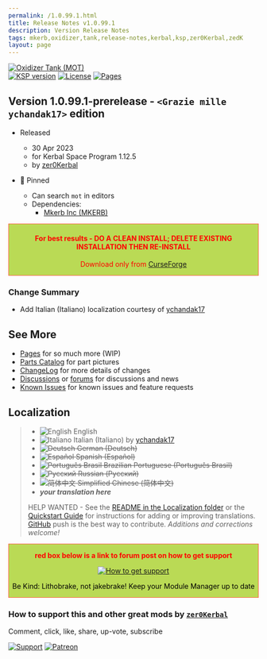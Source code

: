 ```yaml
---
permalink: /1.0.99.1.html
title: Release Notes v1.0.99.1
description: Version Release Notes
tags: mkerb,oxidizer,tank,release-notes,kerbal,ksp,zer0Kerbal,zedK
layout: page
---
```

<!-- ReleaseLayout.md v1.0.99.1
Oxidizer Tank (MOT)
created: 21 Mar 2023
updated: 30 Apr 2023

TEMPLATE: ReleaseLayout.md v1.3.5.1
created: 11 Aug 2018
updated: 13 Apr 2023 -->

[![Oxidizer Tank (MOT)][SHD:mod]][CRSFG:url]  
[![KSP version][SHD:ksp]][KSP:url] [![License][LIC:shd]][LIC:url] [![Pages][SHD:pages]][pages]

## Version 1.0.99.1-prerelease - `<Grazie mille ychandak17>` edition

* Released
  * 30 Apr 2023
  * for Kerbal Space Program 1.12.5
  * by [zer0Kerbal](https://github.com/zer0Kerbal)

* 📌 Pinned
  * Can search `mot` in editors
  * Dependencies:
    * [Mkerb Inc (MKERB)](https://www.curseforge.com/kerbal/ksp-mods/MkerbInc)

<div style="border:0.5px solid Tomato; background-color: #bada55; color: #FF0000; text-align:center"><h4>
<b>For best results - DO A CLEAN INSTALL; DELETE EXISTING INSTALLATION THEN RE-INSTALL</b></h4><p>Download only from <a href="https://www.curseforge.com/kerbal/ksp-mods/OxidizerTank/files">CurseForge</a></p></div>

### Change Summary

* Add Italian (Italiano) localization courtesy of [ychandak17](https://github.com/ychandak17)

## See More

* [Pages][pages] for so much more (WIP)
* [Parts Catalog][parts] for part pictures
* [ChangeLog][chlog] for more details of changes
* [Discussions][discu] or [forums][forum] for discussions and news
* [Known Issues][issue] for known issues and feature requests

## Localization

>* ![English][EN] English
>* ![Italiano][IT] Italian (Italiano) by [ychandak17](https://github.com/ychandak17)
>* ~~![Deutsch][DE] German (Deutsch)~~
>* ~~![Español][ES] Spanish (Español)~~
>* ~~![Português Brasil][BR] Brazilian Portuguese (Português Brasil)~~
>* ~~![Русский][RU] Russian (Русский)~~
>* ~~![简体中文][CN] Simplified Chinese (简体中文)~~
>* ***your translation here***
>
> HELP WANTED - See the [README in the Localization folder][lreadme] or the [Quickstart Guide][qstart] for instructions for adding or improving translations. [GitHub][GitHub:url] push is the best way to contribute. *Additions and corrections welcome!*

<div style="border:0.5px solid Tomato; background-color: #BADA55; color: #FF0000; text-align:center">
  <p><b>red box below is a link to forum post on how to get support</b></p>
  <a href="https://forum.kerbalspaceprogram.com/index.php?/topic/83212-*">
    <p><img src="https://i.postimg.cc/vHP6zmrw/image.png" alt="How to get support"></p></a>
  <p style="color: #000000;">Be Kind: Lithobrake, not jakebrake! Keep your Module Manager up to date</p>
</div>

### How to support this and other great mods by [`zer0Kerbal`][zer0Kerbal]  

Comment, click, like, share, up-vote, subscribe

[![Support][PAYPAL:img]][PAYPAL:url] [![Patreon][PATREON:img]][PATREON:url]

<!-- links -->
[chlog]: https://raw.githubusercontent.com/zer0Kerbal/OxidizerTank/master/changelog.md "Changelog"
[discu]: https://github.com/zer0Kerbal/OxidizerTank/discussions/ "Discussions"
[forum]: https://forum.kerbalspaceprogram.com/index.php?/topic/215723-*/ "Oxidizer Tank (MOT)"
[issue]: https://github.com/zer0Kerbal/OxidizerTank/issues/ "Issue Tracker"
[pages]: https://zer0kerbal.github.io/OxidizerTank/ "GitHub Pages"
[parts]: https://zer0kerbal.github.io/OxidizerTank/PartsCatalog "Parts Catalog"

<!-- shields -->
[SHD:mod]: https://img.shields.io/badge/Mkerb%20Oxidizer%20Tank%20(MOT)%20-v1.0.99.1--prerelease-BADA55.svg?style=plastic&labelColor=darkgreen/ "1.0.99.1-prerelease"
[SHD:pages]: https://img.shields.io/badge/GitHub-Pages-white?style=plastic&labelColor=9cf&logoColor=181717&logo=github/ "GitHub IO"

[CRSFG:url]: https://www.curseforge.com/kerbal/ksp-mods/OxidizerTank "CurseForge"
[GITHUB:url]: https://github.com/zer0Kerbal/OxidizerTank/ "GitHub"

[KSP:url]: http://kerbalspaceprogram.com/ "Kerbal Space Program"
[SHD:ksp]: https://img.shields.io/badge/KSP-1.12.5-blue.svg?style=plastic&labelColor=black/ "Kerbal Space Program"

<!--- license -->
[LIC:url]: https://www.gnu.org/licenses/gpl-3.0-standalone.html "GPL-3.0"
[LIC:shd]: https://img.shields.io/badge/License-GPL--3.0-A42E2B?labelColor=white&style=plastic&logoColor=A42E2B&logo=gnu "GPL-3.0"

[PAYPAL:img]: https://img.shields.io/badge/Buy%20me%20some%20-LFO-BADA55?style=for-the-badge&logo=paypal&labelColor=FFDD00 "PayPal"
[PAYPAL:url]: https://www.paypal.com/donate?hosted_button_id=DC22YHMEJREKL "PayPal"
[PATREON:img]: https://img.shields.io/badge/Patreon%20-Patreonize-FF424D?style=for-the-badge&logo=patreon "Patreon"
[PATREON:url]: https://www.patreon.com/zer0Kerbal/membership "Patreon"

[lreadme]: https://github.com/zer0Kerbal/zer0Kerbal/blob/master/Localization/readme.md "Localization Readme"
[qstart]: https://github.com/zer0Kerbal/zer0Kerbal/blob/master/Localization/quickstart.md "Quickstart"
[EN]: https://raw.githubusercontent.com/zer0Kerbal/zer0Kerbal/master/img/EN.png "English"
[BR]: https://raw.githubusercontent.com/zer0Kerbal/zer0Kerbal/master/img/BR.png "Português Brasil"
[CN]: https://raw.githubusercontent.com/zer0Kerbal/zer0Kerbal/master/img/CH.png "中文"
[DE]: https://raw.githubusercontent.com/zer0Kerbal/zer0Kerbal/master/img/DE.png "Deutsch"
[ES]: https://raw.githubusercontent.com/zer0Kerbal/zer0Kerbal/master/img/ES.png "Español"
[IT]: https://raw.githubusercontent.com/zer0Kerbal/zer0Kerbal/master/img/IT.png "Italiano"
[RU]: https://raw.githubusercontent.com/zer0Kerbal/zer0Kerbal/master/img/RU.png "Русский"

[zer0Kerbal]: https://forum.kerbalspaceprogram.com/index.php?/profile/190933-*/ "zer0Kerbal"

<!-- THIS FILE: CC BY-ND 4.0 by zer0Kerbal -->